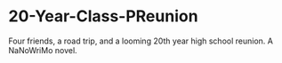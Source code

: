 # 20-Year-Class-PReunion
Four friends, a road trip, and a looming 20th year high school reunion. A NaNoWriMo novel.
